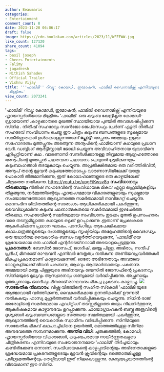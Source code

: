 ```yaml
---
author: Beaumaris
categories:
- Entertainment
comment_count: 0
date: 2023-11-20 06:06:17
draft: false
image: https://cdn.boolokam.com/articles/2023/11/WFFFWW.jpg
like_count: 127120
share_count: 41094
tags:
- basil joseph
- Cheers Entertainments
- Falimy
- jagadeesh
- Nithish Sahadev
- Official Trailer
- Vishnu Vijay
title: '''ഫാലിമി'' റിവ്യൂ: കോമഡി, ഇമോഷൻ, ഫാമിലി ഡൈനാമിക്സ് എന്നിവയുടെ ഹൃദയസ്പർശിയായ
  മിശ്രിതം'
view_count: 2073241
---
```


'ഫാലിമി' റിവ്യൂ: കോമഡി, ഇമോഷൻ, ഫാമിലി ഡൈനാമിക്സ് എന്നിവയുടെ ഹൃദയസ്പർശിയായ മിശ്രിതം 'ഫാലിമി' ഒരു കുടുംബ കേന്ദ്രീകൃത കോമഡി-ഡ്രാമയാണ് .കാഴ്ചക്കാരുടെ മുഖത്ത് സ്ഥായിയായ പുഞ്ചിരി അവശേഷിപ്പിക്കുന്ന സിനിമ . നിതീഷ് സഹദേവും സാൻജോ ജെപ്‌സെഫും ചേർന്ന് എഴുതി നിതീഷ് സഹദേവ് സംവിധാനം ചെയ്ത ഈ ചിത്രം കുടുംബ ബന്ധങ്ങളുടെ സൂക്ഷ്മമായ സങ്കീർണ്ണതകൾ ഉൾക്കൊള്ളുന്നതാണ് **പ്ലോട്ട്:** അച്ഛനും അമ്മയും ഇളയ സഹോദരനും മുത്തച്ഛനും അടങ്ങുന്ന അനൂപിന്റെ ഫാമിയാണ് കഥയുടെ പ്രധാന വേദി. ഡബ്ബിംഗ് ആർട്ടിസ്റ്റായി ജോലി ചെയ്യുന്ന അവിവാഹിതനായ യുവാവിനെ ചുറ്റിപ്പറ്റിയാണ് കഥ . വാരണാസി സന്ദർശിക്കാനുള്ള തീവ്രമായ ആഗ്രഹത്തോടെ അനൂപിന്റെ മുത്തച്ഛൻ പലതവണ പലായനം ചെയ്യാൻ ശ്രമിക്കുന്നതും കുടുംബാംഗങ്ങൾ തടയുകായും ചെയ്യുന്നു. അപ്രതീക്ഷിതമായ ഒരു വഴിത്തിരിവിൽ, അനൂപ് തന്റെ മുഴുവൻ കുടുംബത്തോടൊപ്പം വാരണാസിയിലേക്ക് യാത്ര പോകാൻ തീരുമാനിക്കുന്നു, ഇത് കോലാഹലങ്ങളുടെ ഒരു കാഴ്ചയിലേക്ക് ചിത്രത്തെ നയിക്കുന്നു. https://youtu.be/upgFiKwsv8o **സംവിധാനവും തിരക്കഥയും** നിതീഷ് സഹദേവിന്റെ സംവിധായക മികവ് എല്ലാ ഫ്രെയിമുകളിലും തിളങ്ങുന്നു, നർമ്മത്തിന്റെയും ഹൃദയംഗമമായ വികാരങ്ങളുടെയും സൂക്ഷ്മമായ സംയോജനത്തോടെ ആഖ്യാനത്തെ സമർത്ഥമായി നാവിഗേറ്റ് ചെയ്യുന്നു. ദൈനംദിന ജീവിതത്തിന്റെ സാരാംശം ആധികാരികമായി പകർത്തുന്ന, വൈവിധ്യമാർന്ന കുടുംബ ചലനാത്മകതയെ സമർത്ഥമായി ഇഴചേർത്ത തിരക്കഥ. സഹദേവിന്റെ സമർത്ഥമായ സംവിധാനം തുടക്കം മുതൽ ഉപസംഹാരം വരെ തടസ്സമില്ലാത്ത കഥയുടെ ഒഴുക്ക് ഉറപ്പാക്കുന്നു .ഇതാണ് പ്രേക്ഷകരെ ആകർഷിക്കുന്ന പ്രധാന ഘടകം. പാസിംഗിലും ആപേക്ഷികമായ കഥാപാത്രങ്ങളുടെയും രംഗങ്ങളുടെയും സൃഷ്ടിയിലും അദ്ദേഹത്തിന്റെ വൈദഗ്ധ്യം ഒരു യഥാർത്ഥ വൈകാരിക ബന്ധം വളർത്തിയെടുക്കുന്നു, 'ഫാലിമി'യെ ശ്രദ്ധേയമായ ഒരു ഫാമിലി എന്റർടെയ്‌നറായി അടയാളപ്പെടുത്തുന്നു. **പ്രകടനങ്ങൾ:** ബേസിൽ ജോസഫ്, ജഗദീഷ്, മഞ്ജു പിള്ള, അഭിരാം, സന്ദീപ് പ്രദീപ്, മീനരാജ് രാഘവൻ എന്നിവർ നേതൃത്വം നൽകുന്ന അണിയറപ്രവർത്തകർ മികച്ച പ്രകടനമാണ് കാഴ്ചവെക്കുന്നത്. ഓരോ അഭിനേതാവും അവരുടെ റോളുകളിലേക്ക് ജീവൻ പകരുന്നു, ആഴവും ആത്മാർത്ഥതയും പകരുന്നു. അമ്മയായി മഞ്ജു പിള്ളയുടെ അഭിനയവും ബേസിൽ ജോസഫിന്റെ പ്രകടനവും സിനിമയുടെ മൂല്യവും ആസ്വാദനവും ഗണ്യമായി വർദ്ധിപ്പിക്കുന്നു. അച്ഛനായും മുത്തച്ഛനായും ജഗദീഷും മീനരാജ് രാഘവനും മികച്ച പ്രകടനം കാഴ്ചവച്ചു. **![](https://cdn.boolokam.com/articles/2023/11/WFFFWW.jpg)സാങ്കേതിക നിലവാരം:** വിഷ്ണു വിജയിന്റെ സംഗീത സ്‌കോർ 'ഫാലിമി'യുടെ ആത്മാവായി വർത്തിക്കുന്നു, വൈകാരികമായ ഉന്നതികൾക്ക് ഊന്നൽ നൽകുകയും ഹാസ്യ മുഹൂർത്തങ്ങൾ വർദ്ധിപ്പിക്കുകയും ചെയ്യുന്നു. നിധിൻ രാജ് അരോളിന്റെ സമർത്ഥമായ എഡിറ്റിംഗ് തടസ്സമില്ലാത്ത താളം നിലനിർത്തുന്നു, ആകർഷകമായ കാഴ്ചാനുഭവം ഉറപ്പാക്കുന്നു. ഛായാഗ്രാഹകൻ ബബ്ലു അജുവിന്റെ ദൃശ്യങ്ങൾ കുടുംബബന്ധങ്ങളുടെ സത്തയെ സമർത്ഥമായി പകർത്തുന്നു, ആഖ്യാനത്തിന്റെ വൈകാരിക സ്വാധീനം വർദ്ധിപ്പിക്കുന്നു. സിനിമയുടെ സാങ്കേതിക മികവ് കഥപറച്ചിലിനെ ഉയർത്തി, മൊത്തത്തിലുള്ള സിനിമാ അനുഭവത്തെ സമ്പന്നമാക്കുന്നു. **അന്തിമ വിധി:** ചുരുക്കത്തിൽ, കോമഡി, ഹൃദയസ്പർശിയായ വികാരങ്ങൾ, കുടുംബപരമായ സങ്കീർണ്ണതകളുടെ ചിത്രീകരണം എന്നിവയുടെ സംയോജനനമായ 'ഫാലിമി' തീർച്ചയായും കണ്ടിരിക്കേണ്ട ഒന്നാണ്. സംവിധായകന്റെ കാഴ്ചപ്പാടിന്റെയും അഭിനേതാക്കളുടെ ശ്രദ്ധേയമായ പ്രകടനങ്ങളുടെയും മുഴുവൻ ക്രൂവിന്റെയും ഒത്തൊരുമിച്ചുള്ള പരിശ്രമത്തിന്റെയും തെളിവായി ഇത് നിലകൊള്ളുന്നു. കോട്ടയപ്രയത്നത്തിന്റെ വിജയമാണ് ഈ സിനിമ.